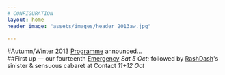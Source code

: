 ```yaml
---
# CONFIGURATION
layout: home
header_image: "assets/images/header_2013aw.jpg"

---
```

#Autumn/Winter 2013 [Programme](/current/2013-autumnwinter/index.html) announced...           
##First up — our fourteenth [Emergency](/current/2013-emergency/index.html) *Sat 5 Oct*; followed by [RashDash](/current/2013-autumnwinter/rashdash/index.html)'s sinister & sensuous cabaret at Contact *11+12 Oct*
